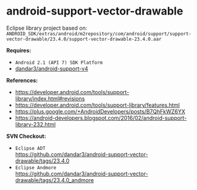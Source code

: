 # android-support-vector-drawable
Eclipse library project based on:<br/>
`ANDROID_SDK/extras/android/m2repository/com/android/support/support-vector-drawable/23.4.0/support-vector-drawable-23.4.0.aar`

**Requires:**
- `Android 2.1 (API 7) SDK Platform`
- [dandar3/android-support-v4](https://github.com/dandar3/android-support-v4)

**References:**
- https://developer.android.com/tools/support-library/index.html#revisions
- https://developer.android.com/tools/support-library/features.html
- https://plus.google.com/+AndroidDevelopers/posts/B7QhFkWZ6YX
- https://android-developers.blogspot.com/2016/02/android-support-library-232.html

**SVN Checkout:**
- `Eclipse ADT`<br/>
  https://github.com/dandar3/android-support-vector-drawable/tags/23.4.0
- `Eclipse Andmore`<br/>
  https://github.com/dandar3/android-support-vector-drawable/tags/23.4.0_andmore
